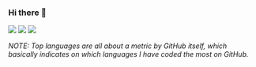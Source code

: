 ### Hi there 👋

<!--
**alirzasahb/alirzasahb** is a ✨ _special_ ✨ repository because its `README.md` (this file) appears on your GitHub profile.

Here are some ideas to get you started:

- 🔭 I’m currently working on ...
- 🌱 I’m currently learning ...
- 👯 I’m looking to collaborate on ...
- 🤔 I’m looking for help with ...
- 💬 Ask me about ...
- 📫 How to reach me: ...
- 😄 Pronouns: ...
- ⚡ Fun fact: ...
-->

<div align="left">
    <img src="https://github-readme-stats.vercel.app/api/top-langs/?username=alirzasahb&theme=nightowl" />
    <img src="https://github-readme-streak-stats.herokuapp.com?user=alirzasahb&theme=nightowl" />
    <img src="https://github-readme-stats.vercel.app/api?username=alirzasahb&show_icons=true&count_private=true&theme=nightowl" />
</div>

*NOTE: Top languages are all about a metric by GitHub itself, which basically indicates on which languages I have coded the most on GitHub.*


<!-- [![alirzasahb github stats](https://github-readme-stats.vercel.app/api?username=alirzasahb)](https://github.com/alirzasahb) -->
